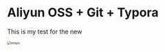 # Aliyun OSS + Git + Typora

This is my test for the new

<img src="https://zexi-typora.oss-cn-beijing.aliyuncs.com/picgo/testpic.png" alt="testpic" style="zoom: 50%;" />



